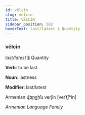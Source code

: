 ```yaml
---
id: vëlcin
slug: vëlcin
title: VËLCİN
sidebar_position: 582
hoverText: last/latest § Quantity
---
```


### vëlcin

*last/latest* **§** Quantity

**Verb**: to be last

**Noun**: lastness

**Modifier**: last/latest

Armenian վերջին verǰin [veɾˈt͡ʃʰin]

*Armenian Language Family*